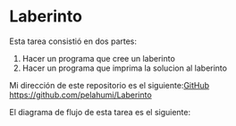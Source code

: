 # Laberinto

Esta tarea consistió en dos partes:
1) Hacer un programa que cree un laberinto
2) Hacer un programa que imprima la solucion al laberinto

Mi dirección de este repositorio es el siguiente:[GitHub](https://github.com/pelahumi/Laberinto)
https://github.com/pelahumi/Laberinto

El diagrama de flujo de esta tarea es el siguiente:

